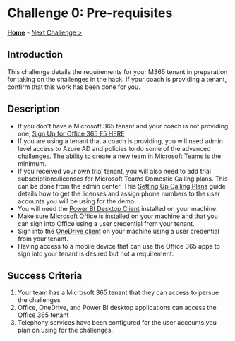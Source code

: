 # Challenge 0: Pre-requisites 

**[Home](../README.md)** - [Next Challenge >](./01-collaboration.md)

## Introduction

This challenge details the requirements for your M365 tenant in preparation for taking on the challenges in the hack. If your coach is providing a tenant, confirm that this work has been done for you.  

## Description

- If you don't have a Microsoft 365 tenant and your coach is not providing one, [Sign Up for Office 365 E5 HERE](https://go.microsoft.com/fwlink/p/?LinkID=698279&clcid=0x409&culture=en-us&country=US)
- If you are using a tenant that a coach is providing, you will need admin level access to Azure AD and policies to do some of the advanced challenges. The ability to create a new team in Microsoft Teams is the minimum.
- If you received your own trial tenant, you will also need to add trial subscriptions/licenses for Microsoft Teams Domestic Calling plans. This can be done from the admin center. This [Setting Up Calling Plans](https://docs.microsoft.com/en-us/MicrosoftTeams/set-up-calling-plans) guide details how to get the licenses and assign phone numbers to the user accounts you will be using for the demo.
- You will need the [Power BI Desktop Client](https://powerbi.microsoft.com/en-us/downloads/) installed on your machine.
- Make sure Microsoft Office is installed on your machine and that you can sign into Office using a user credential from your tenant.
- Sign into the [OneDrive client](https://support.microsoft.com/en-us/office/get-started-with-onedrive-work-or-school-b30da4eb-ddd2-44b6-943b-e6fbfc6b8dde) on your machine using a user credential from your tenant.
- Having access to a mobile device that can use the Office 365 apps to sign into your tenant is desired but not a requirement.


## Success Criteria

1. Your team has a Microsoft 365 tenant that they can access to persue the challenges
1. Office, OneDrive, and Power BI desktop applications can access the Office 365 tenant
1. Telephony services have been configured for the user accounts you plan on using for the challenges.

